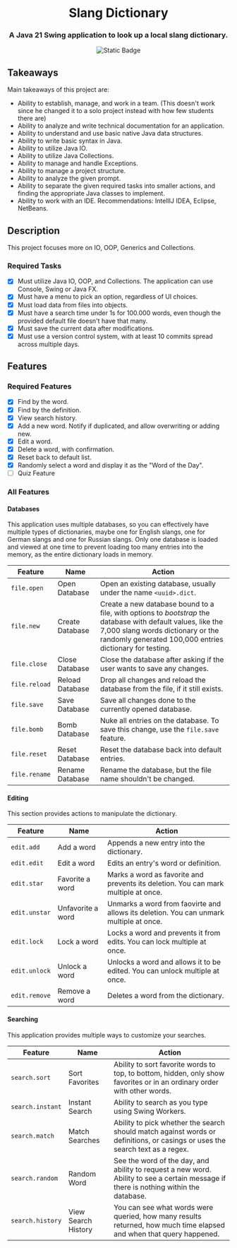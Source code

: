 <div align="center">

# Slang Dictionary

### A Java 21 Swing application to look up a local slang dictionary.

![Static Badge](https://img.shields.io/badge/java-21-orange?logo=java)

</div>

## Takeaways

Main takeaways of this project are:

- Ability to establish, manage, and work in a team. (This doesn't work since he changed it to a solo project instead
  with how few students there are)
- Ability to analyze and write technical documentation for an application.
- Ability to understand and use basic native Java data structures.
- Ability to write basic syntax in Java.
- Ability to utilize Java IO.
- Ability to utilize Java Collections.
- Ability to manage and handle Exceptions.
- Ability to manage a project structure.
- Ability to analyze the given prompt.
- Ability to separate the given required tasks into smaller actions, and finding the appropriate Java classes to
  implement.
- Ability to work with an IDE. Recommendations: IntellIJ IDEA, Eclipse, NetBeans.

## Description

This project focuses more on IO, OOP, Generics and Collections.

### Required Tasks

- [x] Must utilize Java IO, OOP, and Collections. The application can use Console, Swing or Java FX.
- [x] Must have a menu to pick an option, regardless of UI choices.
- [x] Must load data from files into objects.
- [x] Must have a search time under 1s for 100.000 words, even though the provided default file doesn't have that many.
- [x] Must save the current data after modifications.
- [x] Must use a version control system, with at least 10 commits spread across multiple days.

## Features

### Required Features

- [x] Find by the word.
- [x] Find by the definition.
- [x] View search history.
- [x] Add a new word. Notify if duplicated, and allow overwriting or adding new.
- [x] Edit a word.
- [x] Delete a word, with confirmation.
- [x] Reset back to default list.
- [x] Randomly select a word and display it as the "Word of the Day".
- [ ] Quiz Feature

### All Features

#### Databases

This application uses multiple databases, so you can effectively have multiple types of dictionaries, maybe one for
English slangs, one for German slangs and one for Russian slangs. Only one database is loaded and viewed at one time to
prevent loading too many entries into the memory, as the entire dictionary loads in memory.

| Feature       | Name            | Action                                                                                                                                                                                                       |
|---------------|-----------------|--------------------------------------------------------------------------------------------------------------------------------------------------------------------------------------------------------------|
| `file.open`   | Open Database   | Open an existing database, usually under the name `<uuid>.dict`.                                                                                                                                             |
| `file.new`    | Create Database | Create a new database bound to a file, with options to _bootstrap_ the database with default values, like the 7,000 slang words dictionary or the randomly generated 100,000 entries dictionary for testing. |
| `file.close`  | Close Database  | Close the database after asking if the user wants to save any changes.                                                                                                                                       |
| `file.reload` | Reload Database | Drop all changes and reload the database from the file, if it still exists.                                                                                                                                  |
| `file.save`   | Save Database   | Save all changes done to the currently opened database.                                                                                                                                                      |
| `file.bomb`   | Bomb Database   | Nuke all entries on the database. To save this change, use the `file.save` feature.                                                                                                                          |
| `file.reset`  | Reset Database  | Reset the database back into default entries.                                                                                                                                                                |
| `file.rename` | Rename Database | Rename the database, but the file name shouldn't be changed.                                                                                                                                                 |

#### Editing

This section provides actions to manipulate the dictionary.

| Feature       | Name              | Action                                                                                 |
|---------------|-------------------|----------------------------------------------------------------------------------------|
| `edit.add`    | Add a word        | Appends a new entry into the dictionary.                                               |
| `edit.edit`   | Edit a word       | Edits an entry's word or definition.                                                   |
| `edit.star`   | Favorite a word   | Marks a word as favorite and prevents its deletion. You can mark multiple at once.     |
| `edit.unstar` | Unfavorite a word | Unmarks a word from faovirte and allows its deletion. You can unmark multiple at once. |
| `edit.lock`   | Lock a word       | Locks a word and prevents it from edits. You can lock multiple at once.                |
| `edit.unlock` | Unlock a word     | Unlocks a word and allows it to be edited. You can unlock multiple at once.            |
| `edit.remove` | Remove a word     | Deletes a word from the dictionary.                                                    |

#### Searching

This application provides multiple ways to customize your searches.

| Feature          | Name                | Action                                                                                                                                |
|------------------|---------------------|---------------------------------------------------------------------------------------------------------------------------------------|
| `search.sort`    | Sort Favorites      | Ability to sort favorite words to top, to bottom, hidden, only show favorites or in an ordinary order with other words.               |
| `search.instant` | Instant Search      | Ability to search as you type using Swing Workers.                                                                                    |
| `search.match`   | Match Searches      | Ability to pick whether the search should match against words or definitions, or casings or uses the search text as a regex.          |
| `search.random`  | Random Word         | See the word of the day, and ability to request a new word. Ability to see a certain message if there is nothing within the database. |
| `search.history` | View Search History | You can see what words were queried, how many results returned, how much time elapsed and when that query happened.                   |
